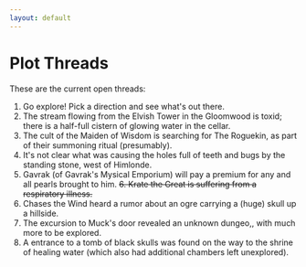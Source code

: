 ```yaml
---
layout: default
---
```


# Plot Threads

These are the current open threads:

1. Go explore! Pick a direction and see what's out there.
2. The stream flowing from the Elvish Tower in the Gloomwood is toxid; there is a half-full cistern of glowing water in the cellar.
3. The cult of the Maiden of Wisdom is searching for The Roguekin, as part of their summoning ritual (presumably).
4. It's not clear what was causing the holes full of teeth and bugs by the standing stone, west of Himlonde.
5. Gavrak (of Gavrak's Mysical Emporium) will pay a premium for any and all pearls brought to him.
~~6. Krate the Great is suffering from a respiratory illness.~~
7. Chases the Wind heard a rumor about an ogre carrying a (huge) skull up a hillside.
8. The excursion to Muck's door revealed an unknown dungeo,, with much more to be explored.
9. A entrance to a tomb of black skulls was found on the way to the shrine of healing water (which also had additional chambers left unexplored).